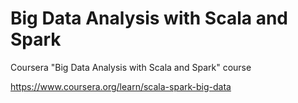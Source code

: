 Big Data Analysis with Scala and Spark
======================================

Coursera "Big Data Analysis with Scala and Spark" course

https://www.coursera.org/learn/scala-spark-big-data

